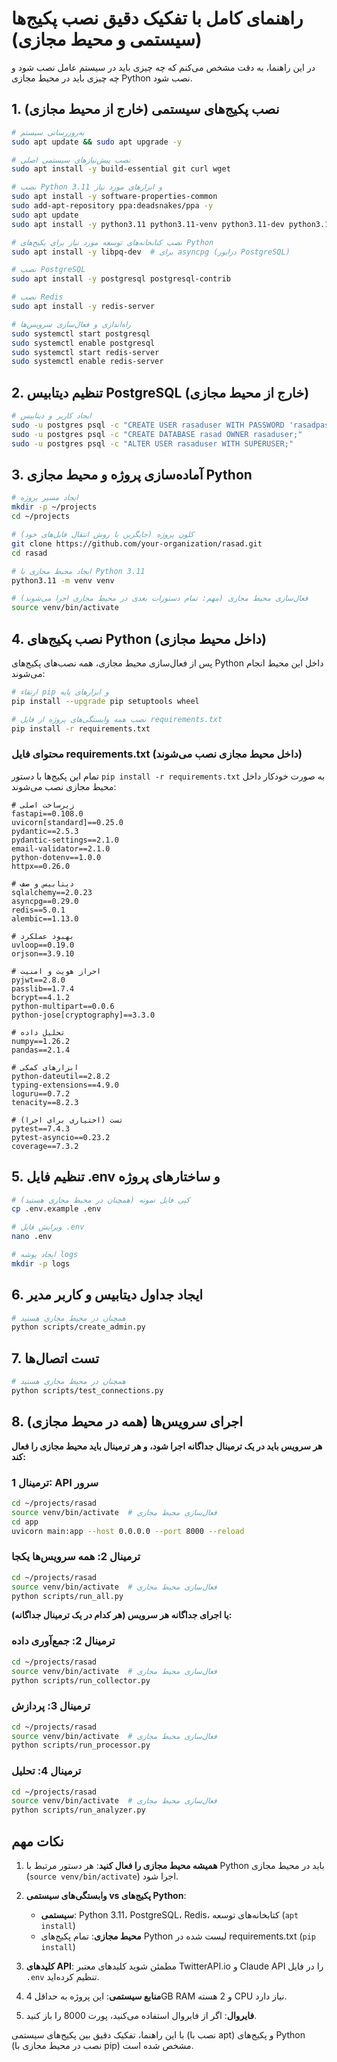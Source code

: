 # راهنمای کامل با تفکیک دقیق نصب پکیج‌ها (سیستمی و محیط مجازی)

در این راهنما، به دقت مشخص می‌کنم که چه چیزی باید در سیستم عامل نصب شود و چه چیزی باید در محیط مجازی Python نصب شود.

## 1. نصب پکیج‌های سیستمی (خارج از محیط مجازی)

```bash
# به‌روزرسانی سیستم
sudo apt update && sudo apt upgrade -y

# نصب پیش‌نیازهای سیستمی اصلی
sudo apt install -y build-essential git curl wget

# نصب Python 3.11 و ابزارهای مورد نیاز
sudo apt install -y software-properties-common
sudo add-apt-repository ppa:deadsnakes/ppa -y
sudo apt update
sudo apt install -y python3.11 python3.11-venv python3.11-dev python3.11-distutils

# نصب کتابخانه‌های توسعه مورد نیاز برای پکیج‌های Python
sudo apt install -y libpq-dev  # برای asyncpg (درایور PostgreSQL)

# نصب PostgreSQL
sudo apt install -y postgresql postgresql-contrib

# نصب Redis
sudo apt install -y redis-server

# راه‌اندازی و فعال‌سازی سرویس‌ها
sudo systemctl start postgresql
sudo systemctl enable postgresql
sudo systemctl start redis-server
sudo systemctl enable redis-server
```

## 2. تنظیم دیتابیس PostgreSQL (خارج از محیط مجازی)

```bash
# ایجاد کاربر و دیتابیس
sudo -u postgres psql -c "CREATE USER rasaduser WITH PASSWORD 'rasadpassword';"
sudo -u postgres psql -c "CREATE DATABASE rasad OWNER rasaduser;"
sudo -u postgres psql -c "ALTER USER rasaduser WITH SUPERUSER;"
```

## 3. آماده‌سازی پروژه و محیط مجازی Python

```bash
# ایجاد مسیر پروژه
mkdir -p ~/projects
cd ~/projects

# کلون پروژه (جایگزین با روش انتقال فایل‌های خود)
git clone https://github.com/your-organization/rasad.git
cd rasad

# ایجاد محیط مجازی با Python 3.11
python3.11 -m venv venv

# فعال‌سازی محیط مجازی (مهم: تمام دستورات بعدی در محیط مجازی اجرا می‌شوند)
source venv/bin/activate
```

## 4. نصب پکیج‌های Python (داخل محیط مجازی)

پس از فعال‌سازی محیط مجازی، همه نصب‌های پکیج‌های Python داخل این محیط انجام می‌شوند:

```bash
# ارتقاء pip و ابزارهای پایه
pip install --upgrade pip setuptools wheel

# نصب همه وابستگی‌های پروژه از فایل requirements.txt
pip install -r requirements.txt
```

### محتوای فایل requirements.txt (داخل محیط مجازی نصب می‌شوند)

تمام این پکیج‌ها با دستور `pip install -r requirements.txt` به صورت خودکار داخل محیط مجازی نصب می‌شوند:

```
# زیرساخت اصلی
fastapi==0.108.0               
uvicorn[standard]==0.25.0      
pydantic==2.5.3                
pydantic-settings==2.1.0       
email-validator==2.1.0         
python-dotenv==1.0.0           
httpx==0.26.0                  

# دیتابیس و صف
sqlalchemy==2.0.23             
asyncpg==0.29.0                
redis==5.0.1                  
alembic==1.13.0                

# بهبود عملکرد
uvloop==0.19.0                 
orjson==3.9.10                 

# احراز هویت و امنیت
pyjwt==2.8.0                   
passlib==1.7.4                 
bcrypt==4.1.2                  
python-multipart==0.0.6        
python-jose[cryptography]==3.3.0

# تحلیل داده
numpy==1.26.2                  
pandas==2.1.4                  

# ابزارهای کمکی
python-dateutil==2.8.2         
typing-extensions==4.9.0       
loguru==0.7.2                  
tenacity==8.2.3                

# تست (اختیاری برای اجرا)
pytest==7.4.3                  
pytest-asyncio==0.23.2         
coverage==7.3.2                
```

## 5. تنظیم فایل .env و ساختارهای پروژه

```bash
# کپی فایل نمونه (همچنان در محیط مجازی هستید)
cp .env.example .env

# ویرایش فایل .env
nano .env

# ایجاد پوشه logs
mkdir -p logs
```

## 6. ایجاد جداول دیتابیس و کاربر مدیر

```bash
# همچنان در محیط مجازی هستید
python scripts/create_admin.py
```

## 7. تست اتصال‌ها

```bash
# همچنان در محیط مجازی هستید
python scripts/test_connections.py
```

## 8. اجرای سرویس‌ها (همه در محیط مجازی)

**هر سرویس باید در یک ترمینال جداگانه اجرا شود، و هر ترمینال باید محیط مجازی را فعال کند:**

### ترمینال 1: API سرور

```bash
cd ~/projects/rasad
source venv/bin/activate  # فعال‌سازی محیط مجازی
cd app
uvicorn main:app --host 0.0.0.0 --port 8000 --reload
```

### ترمینال 2: همه سرویس‌ها یکجا

```bash
cd ~/projects/rasad
source venv/bin/activate  # فعال‌سازی محیط مجازی
python scripts/run_all.py
```

**یا اجرای جداگانه هر سرویس (هر کدام در یک ترمینال جداگانه):**

### ترمینال 2: جمع‌آوری داده

```bash
cd ~/projects/rasad
source venv/bin/activate  # فعال‌سازی محیط مجازی
python scripts/run_collector.py
```

### ترمینال 3: پردازش

```bash
cd ~/projects/rasad
source venv/bin/activate  # فعال‌سازی محیط مجازی
python scripts/run_processor.py
```

### ترمینال 4: تحلیل

```bash
cd ~/projects/rasad
source venv/bin/activate  # فعال‌سازی محیط مجازی
python scripts/run_analyzer.py
```

## نکات مهم

1. **همیشه محیط مجازی را فعال کنید**: هر دستور مرتبط با Python باید در محیط مجازی (`source venv/bin/activate`) اجرا شود.

2. **وابستگی‌های سیستمی vs پکیج‌های Python**:
   - **سیستمی**: Python 3.11، PostgreSQL، Redis، کتابخانه‌های توسعه (`apt install`)
   - **محیط مجازی**: تمام پکیج‌های Python لیست شده در requirements.txt (`pip install`)

3. **کلیدهای API**: مطمئن شوید کلیدهای معتبر TwitterAPI.io و Claude API را در فایل `.env` تنظیم کرده‌اید.

4. **منابع سیستمی**: این پروژه به حداقل 4GB RAM و 2 هسته CPU نیاز دارد.

5. **فایروال**: اگر از فایروال استفاده می‌کنید، پورت 8000 را باز کنید.

با این راهنما، تفکیک دقیق بین پکیج‌های سیستمی (نصب با apt) و پکیج‌های Python (نصب در محیط مجازی با pip) مشخص شده است.
